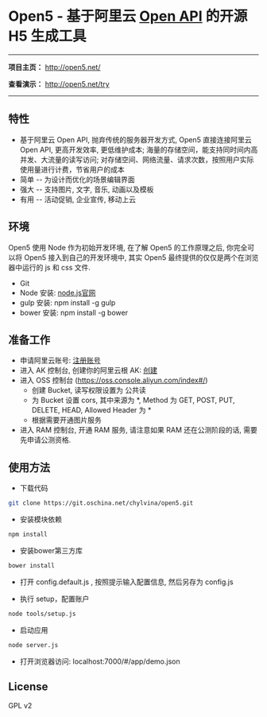Open5 - 基于阿里云 [Open API](https://docs.aliyun.com) 的开源 H5 生成工具
======

--------------

**项目主页：** http://open5.net/

**查看演示：** http://open5.net/try

---------------

## 特性

+ 基于阿里云 Open API, 抛弃传统的服务器开发方式, Open5 直接连接阿里云 Open API, 更高开发效率, 更低维护成本; 海量的存储空间，能支持同时间内高并发、大流量的读写访问; 对存储空间、网络流量、请求次数，按照用户实际使用量进行计费，节省用户的成本
+ 简单 -- 为设计而优化的场景编辑界面
+ 强大 -- 支持图片, 文字, 音乐, 动画以及模板
+ 有用 -- 活动促销, 企业宣传, 移动上云

## 环境

Open5 使用 Node 作为初始开发环境, 在了解 Open5 的工作原理之后, 你完全可以将 Open5 接入到自己的开发环境中, 其实 Open5 最终提供的仅仅是两个在浏览器中运行的 js 和 css 文件.

+ Git
+ Node 安装: [node.js官网](https://nodejs.org/en/download/)
+ gulp 安装: npm install -g gulp
+ bower 安装: npm install -g bower

## 准备工作

+ 申请阿里云账号: [注册账号](https://account.aliyun.com/login/login.htm)
+ 进入 AK 控制台, 创建你的阿里云根 AK: [创建](https://ak-console.aliyun.com/#/accesskey)
+ 进入 OSS 控制台 (https://oss.console.aliyun.com/index#/)
  + 创建 Bucket, 读写权限设置为 公共读
  + 为 Bucket 设置 cors, 其中来源为 *, Method 为 GET, POST, PUT, DELETE, HEAD, Allowed Header 为 *
  + 根据需要开通图片服务
+ 进入 RAM 控制台, 开通 RAM 服务, 请注意如果 RAM 还在公测阶段的话, 需要先申请公测资格.

## 使用方法

+ 下载代码

```bash
git clone https://git.oschina.net/chylvina/open5.git
```

+ 安装模块依赖

```bash
npm install
```
+ 安装bower第三方库

```bash
bower install
```
+ 打开 config.default.js , 按照提示输入配置信息, 然后另存为 config.js

+ 执行 setup，配置账户

```bash
node tools/setup.js
```
+ 启动应用

```bash
node server.js
```

+ 打开浏览器访问: localhost:7000/#/app/demo.json

## License

GPL v2
